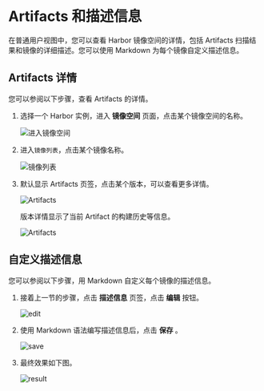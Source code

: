 # Artifacts 和描述信息

在普通用户视图中，您可以查看 Harbor 镜像空间的详情，包括 Artifacts 扫描结果和镜像的详细描述。您可以使用 Markdown 为每个镜像自定义描述信息。

## Artifacts 详情

您可以参阅以下步骤，查看 Artifacts 的详情。

1. 选择一个 Harbor 实例，进入 __镜像空间__ 页面，点击某个镜像空间的名称。

    ![进入镜像空间](https://docs.daocloud.io/daocloud-docs-images/docs/zh/docs/kangaroo/images/desc01.png)

2. 进入`镜像列表`，点击某个镜像名称。

    ![镜像列表](https://docs.daocloud.io/daocloud-docs-images/docs/zh/docs/kangaroo/images/desc02.png)

3. 默认显示 Artifacts 页签，点击某个版本，可以查看更多详情。

    ![Artifacts](https://docs.daocloud.io/daocloud-docs-images/docs/zh/docs/kangaroo/images/desc03.png)

    版本详情显示了当前 Artifact 的构建历史等信息。

    ![Artifacts](https://docs.daocloud.io/daocloud-docs-images/docs/zh/docs/kangaroo/images/desc04.png)

## 自定义描述信息

您可以参阅以下步骤，用 Markdown 自定义每个镜像的描述信息。

1. 接着上一节的步骤，点击 __描述信息__ 页签，点击 __编辑__ 按钮。

    ![edit](https://docs.daocloud.io/daocloud-docs-images/docs/zh/docs/kangaroo/images/desc05.png)

2. 使用 Markdown 语法编写描述信息后，点击 __保存__ 。

    ![save](https://docs.daocloud.io/daocloud-docs-images/docs/zh/docs/kangaroo/images/desc06.png)

3. 最终效果如下图。

    ![result](https://docs.daocloud.io/daocloud-docs-images/docs/zh/docs/kangaroo/images/desc07.png)
